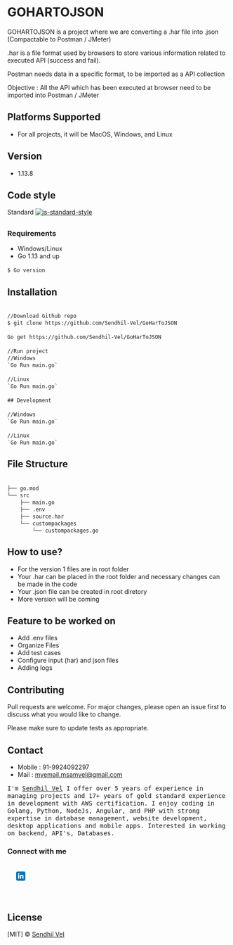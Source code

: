 # GOHARTOJSON 

GOHARTOJSON is a project where we are converting a .har file into .json (Compactable to Postman / JMeter)

.har is a file format used by browsers to store various information related to executed API (success and fail).

Postman needs data in a specific format, to be imported as a API collection

Objective : All the API which has been executed at browser need to be imported into Postman / JMeter

## Platforms Supported
* For all projects, it will be MacOS, Windows, and Linux
## Version
* 1.13.8

## Code style
Standard [![js-standard-style](https://img.shields.io/badge/code%20style-standard-brightgreen.svg?style=flat)](https://github.com/feross/standard)

## 

### Requirements
* Windows/Linux
* Go 1.13 and up

`$ Go version`

## Installation

```

//Download Github repo
$ git clone https://github.com/Sendhil-Vel/GoHarToJSON

Go get https://github.com/Sendhil-Vel/GoHarToJSON

//Run project
//Windows
`Go Run main.go`

//Linux
`Go Run main.go`

## Development

//Windows
`Go Run main.go`

//Linux
`Go Run main.go`
```

## File Structure

```

├── go.mod
└── src
    ├── main.go
    ├── .env
    ├── source.har
    └── custompackages
        └── custompackages.go

```

## How to use?
* For the version 1 files are in root folder
* Your .har can be placed in the root folder and necessary changes can be made in the code
* Your .json file can be created in root diretory
* More version will be coming

## Feature to be worked on
* Add .env files
* Organize Files
* Add test cases
* Configure input (har) and json files
* Adding logs   

## Contributing
Pull requests are welcome. For major changes, please open an issue first to discuss what you would like to change.

Please make sure to update tests as appropriate.

## Contact

* Mobile : 91-9924092297
* Mail : [myemail.msamvel@gmail.com](Mail:myemail.msamvel@gmail.com)

<p>
  <!-- <br><br> -->
  <samp>
    I'm <a href="http://www.vedigsh.com/">Sendhil Vel</a> I offer over 5 years of experience in managing projects and 17+ years of gold standard experience in development with AWS certification. I enjoy coding in Golang, Python, NodeJs, Angular, and PHP with strong expertise in database management, website development, desktop applications and mobile apps. Interested in working on backend, API's, Databases. 
  </samp>
</p>

### Connect with me
<!-- <a href="https://twitter.com/cs_vedant">
  <img align="left" alt="Vedant Jajoo Twitter" width="21px" src="https://raw.githubusercontent.com/edent/SuperTinyIcons/099dc12b59179d07d534069bc8551718f786d91a/images/svg/twitter.svg" style="margin:20px;"/>
</a> -->
<!-- <a href="https://dev.to/coderjojo">
  <img align="left" alt="Vedant Jajoo DEV" width="21px" src="https://raw.githubusercontent.com/edent/SuperTinyIcons/099dc12b59179d07d534069bc8551718f786d91a/images/svg/dev_to.svg" style="margin:20px;"/>
</a> -->
<!-- <a href="#">
  <img align="left" alt="Vedant Jajoo Reddit" width="21px" src="https://raw.githubusercontent.com/edent/SuperTinyIcons/099dc12b59179d07d534069bc8551718f786d91a/images/svg/reddit.svg" style="margin:20px;"/>
</a> -->
<a href="https://www.linkedin.com/in/vedant-jajoo-89a366171/">
  <img align="left" alt="Sendhil Vel Linkdin" width="21px" src="https://raw.githubusercontent.com/edent/SuperTinyIcons/099dc12b59179d07d534069bc8551718f786d91a/images/svg/linkedin.svg" style="margin:20px;"/>
</a>
<!-- <a href="https://medium.com/@mail2vedj">
  <img align="left" alt="Vedant Jajoo Medium" width="21px" src="https://raw.githubusercontent.com/edent/SuperTinyIcons/099dc12b59179d07d534069bc8551718f786d91a/images/svg/medium.svg" style="margin:20px;"/>
</a> -->
<!-- <a href="https://www.quora.com/profile/Vedant-Jajoo-1">
  <img align="left" alt="Vedant Jajoo Medium" width="21px" src="https://raw.githubusercontent.com/FortAwesome/Font-Awesome/1147d199a35293b391152ee85e2d30988439157f/svgs/brands/quora.svg" style="margin:20px;"/>
</a> -->
<br/><br/>
<p align="center">
<!--<img alt="spotify" width="235px" src="https://spotify-github-profile.vercel.app/api/view?uid=315az42hka7jwtwpck3polrmtvwa&cover_image=false" /> -->
</p>
<br/><br/>

## License
[MIT] © [Sendhil Vel](Mail:myemail.msamvel@gmail.com)
